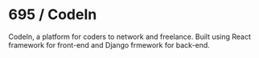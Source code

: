 # 695 / CodeIn
CodeIn, a platform for coders to network and freelance. 
Built using React framework for front-end and Django frmework for back-end. 


